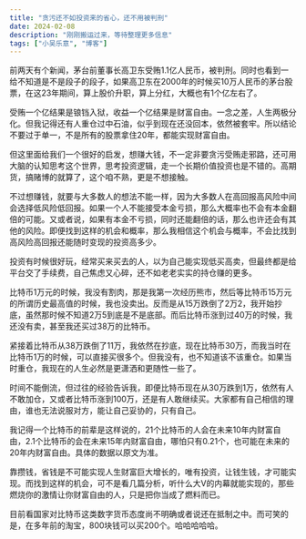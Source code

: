 ```yaml
---
title: "贪污还不如投资来的省心，还不用被判刑"
date: 2024-02-08
description: "刚刚搬运过来，等待整理更多信息"
tags: ["小吴乐意", "博客"]
---
```


前两天有个新闻，茅台前董事长高卫东受贿1.1亿人民币，被判刑。同时也看到一给不知道是不是段子的段子，如果高卫东在2000年的时候买10万人民币的茅台股票，在这23年期间，算上股价升职，算上分红，大概也有1个亿左右了。

受贿一个亿结果是锒铛入狱，收益一个亿结果是财富自由。一念之差，人生两极分化。但我记得还有人重仓过中石油，似乎到现在还没回本，依然被套牢。所以结论不要过于单一，不是所有的股票拿住20年，都能实现财富自由。

但这里面给我们一个很好的启发，想赚大钱，不一定非要贪污受贿走邪路，还可用大脑的认知思考这个世界，思考投资逻辑，走一个长期价值投资也是不错的。高期货，搞赌博的就算了，这个咱不熟，更是不想接触。

不过想赚钱，就要与大多数人的想法不能一样，因为大多数人在高回报高风险中间会选择低风险低回报。如果一个人不能接受本金亏损，那么大概率也不会有本金翻倍的可能。又或者说，如果有本金不亏损，同时还能翻倍的话，那么也许还会有其他的风险。即便找到这样的机会和概率，那么我相信这个机会与概率，不会比找到高风险高回报还能随时变现的投资高多少。

投资有时候很好玩，经常买来买去的人，以为自己能实现低买高卖，但最终都是给平台交了手续费，自己焦虑又心碎，还不如老老实实的持仓赚的更多。

比特币1万元的时候，我没有割肉，那是我第一次经历熊市，然后等比特币15万元的所谓历史最高值的时候，我也没卖出。反而是从15万跌倒了2万2，我开始抄底，虽然那时候不知道2万5到底是不是底部。而后比特币涨到过40万的时候，我还没有卖，甚至我还买过38万的比特币。

紧接着比特币从38万跌倒了11万，我依然在抄底，现在比特币30万，而我当时在比特币1万的时候，可以直接买很多个。但我没有，也不知道该不该重仓。如果当时重仓，我现在的人生必然是更潇洒和更随性一些了。

时间不能倒流，但过往的经验告诉我，即便比特币现在从30万跌到1万，依然有人不敢加仓，又或者比特币涨到100万，还是有人敢继续买。大家都有自己相信的理由，谁也无法说服对方，能让自己妥协的，只有自己。

我记得一个比特币的前辈是这样说的，21个比特币的人会在未来10年内财富自由，2.1个比特币的会在未来15年内财富自由，哪怕只有0.21个，也可能在未来的20年内财富自由。具体的数据以原文为准。

靠攒钱，省钱是不可能实现人生财富巨大增长的，唯有投资，让钱生钱，才可能实现。而找到这样的机会，可不是看几篇分析，听什么大V的内幕就能实现的，那些燃烧你的激情让你财富自由的人，只是把你当成了燃料而已。

目前看国家对比特币这类数字货币态度尚不明确或者说还在抵制之中。而可笑的是，在多年前的淘宝，800块钱可以买200个。哈哈哈哈哈。
